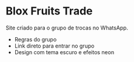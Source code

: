 # Blox Fruits Trade

Site criado para o grupo de trocas no WhatsApp.

- Regras do grupo
- Link direto para entrar no grupo
- Design com tema escuro e efeitos neon
